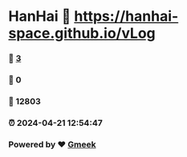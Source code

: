 # HanHai :link: https://hanhai-space.github.io/vLog 
### :page_facing_up: [3](https://hanhai-space.github.io/vLog/tag.html) 
### :speech_balloon: 0 
### :hibiscus: 12803 
### :alarm_clock: 2024-04-21 12:54:47 
### Powered by :heart: [Gmeek](https://github.com/Meekdai/Gmeek)
